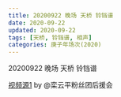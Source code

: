 ```yaml
---
title: 20200922 晚场 天桥 铃铛谱
date: 2020-09-22
updated: 2020-09-22
tags: [天桥, 铃铛谱, 相声]
categories: 庚子年场次(2020) 
---
```

20200922 晚场 天桥 铃铛谱



[视频源1](https://weibo.com/6574451359/JlRfH2b0g) by @栾云平粉丝团后援会